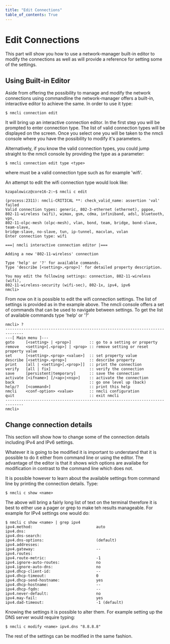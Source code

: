 ```yaml
---
title: "Edit Connections"
table_of_contents: True
---
```


# Edit Connections

This part will show you how to use a network-manager built-in editor to modify
the connections as well as will provide a reference for setting some of the
settings.

## Using Built-in Editor

Aside from offering the possibility to manage and modify the network connections
using commandline the network-manager offers a built-in, interactive editor to
achieve the same. In order to use it type:

```
$ nmcli connection edit
```

It will bring up an interactive connection editor. In the first step you will be
prompted to enter connection type. The list of valid connection types will be
displayed on the screen. Once you select one you will be taken to the nmcli
console where you have the possibility to modify it's parameters.

Alternatively, if you know the valid connection types, you could jump straight
to the nmcli console by providing the type as a parameter:

```
$ nmcli connection edit type <type>
```

where <type> must be a valid connection type such as for example 'wifi'.

An attempt to edit the wifi connection type would look like:

```
kzapalowicz@core16-2:~$ nmcli c edit

(process:2311): nmcli-CRITICAL **: check_valid_name: assertion 'val' failed
Valid connection types: generic, 802-3-ethernet (ethernet), pppoe,
802-11-wireless (wifi), wimax, gsm, cdma, infiniband, adsl, bluetooth, vpn,
802-11-olpc-mesh (olpc-mesh), vlan, bond, team, bridge, bond-slave, team-slave,
bridge-slave, no-slave, tun, ip-tunnel, macvlan, vxlan
Enter connection type: wifi

===| nmcli interactive connection editor |===

Adding a new '802-11-wireless' connection

Type 'help' or '?' for available commands.
Type 'describe [<setting>.<prop>]' for detailed property description.

You may edit the following settings: connection, 802-11-wireless (wifi),
802-11-wireless-security (wifi-sec), 802-1x, ipv4, ipv6
nmcli>
```

From now on it is possible to edit the wifi connection settings. The list of
settings is provided as in the example above. The nmcli console offers a set of
commands that can be used to navigate between settings. To get the list of
available commands type 'help' or '?'

```
nmcli> ?
------------------------------------------------------------------------------
---[ Main menu ]---
goto     [<setting> | <prop>]        :: go to a setting or property
remove   <setting>[.<prop>] | <prop> :: remove setting or reset property value
set      [<setting>.<prop> <value>]  :: set property value
describe [<setting>.<prop>]          :: describe property
print    [all | <setting>[.<prop>]]  :: print the connection
verify   [all | fix]                 :: verify the connection
save     [persistent|temporary]      :: save the connection
activate [<ifname>] [/<ap>|<nsp>]    :: activate the connection
back                                 :: go one level up (back)
help/?   [<command>]                 :: print this help
nmcli    <conf-option> <value>       :: nmcli configuration
quit                                 :: exit nmcli
------------------------------------------------------------------------------
nmcli> 
```

## Change connection details

This section will show how to change some of the connection details including
IPv4 and IPv6 settings.

Whatever it is going to be modified it is important to understand that it is
possible to do it either from command line or using the editor. The advantage of
the editor is that it shows wich options are availabe for modification in
contrast to the command line which does not.

It is possible however to learn about the available settings from command line
by printing the connection details. Type:

```
$ nmcli c show <name>
```

The above will bring a fairly long list of text on the terminal therefore it is
best to either use a pager or grep to make teh results manageable. For example
for IPv4 settings one would do:

```
$ nmcli c show <name> | grep ipv4
ipv4.method:                            auto
ipv4.dns:
ipv4.dns-search:
ipv4.dns-options:                       (default)
ipv4.addresses:
ipv4.gateway:                           --
ipv4.routes:
ipv4.route-metric:                      -1
ipv4.ignore-auto-routes:                no
ipv4.ignore-auto-dns:                   no
ipv4.dhcp-client-id:                    --
ipv4.dhcp-timeout:                      0
ipv4.dhcp-send-hostname:                yes
ipv4.dhcp-hostname:                     --
ipv4.dhcp-fqdn:                         --
ipv4.never-default:                     no
ipv4.may-fail:                          yes
ipv4.dad-timeout:                       -1 (default)
```

Knowing the settings it is possible to alter them. For example setting up the
DNS server would require typing:

```
$ nmcli c modify <name> ipv4.dns "8.8.8.8"
```

The rest of the settings can be modified in the same fashion.
